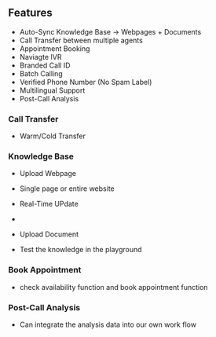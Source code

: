 ## Features
- Auto-Sync Knowledge Base -> Webpages + Documents
- Call Transfer between multiple agents
- Appointment Booking
- Naviagte IVR
- Branded Call ID
- Batch Calling
- Verified Phone Number (No Spam Label)
- Multilingual Support
- Post-Call Analysis

### Call Transfer
- Warm/Cold Transfer

### Knowledge Base
- Upload Webpage 
 - Single page or entire website
 - Real-Time UPdate
 - 
- Upload Document

- Test the knowledge in the playground

### Book Appointment
- check availability function and book appointment function 

### Post-Call Analysis
- Can integrate the analysis data into our own work flow

